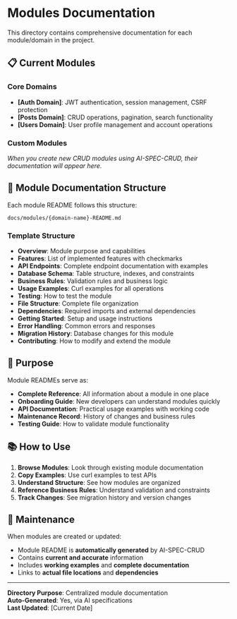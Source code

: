 # Modules Documentation

This directory contains comprehensive documentation for each module/domain in the project.

## 📋 Current Modules

### Core Domains

- **[Auth Domain]**: JWT authentication, session management, CSRF protection
- **[Posts Domain]**: CRUD operations, pagination, search functionality
- **[Users Domain]**: User profile management and account operations

### Custom Modules

_When you create new CRUD modules using AI-SPEC-CRUD, their documentation will appear here._

## 📝 Module Documentation Structure

Each module README follows this structure:

```text
docs/modules/{domain-name}-README.md
```

### Template Structure

- **Overview**: Module purpose and capabilities
- **Features**: List of implemented features with checkmarks
- **API Endpoints**: Complete endpoint documentation with examples
- **Database Schema**: Table structure, indexes, and constraints
- **Business Rules**: Validation rules and business logic
- **Usage Examples**: Curl examples for all operations
- **Testing**: How to test the module
- **File Structure**: Complete file organization
- **Dependencies**: Required imports and external dependencies
- **Getting Started**: Setup and usage instructions
- **Error Handling**: Common errors and responses
- **Migration History**: Database changes for this module
- **Contributing**: How to modify and extend the module

## 🎯 Purpose

Module READMEs serve as:

- **Complete Reference**: All information about a module in one place
- **Onboarding Guide**: New developers can understand modules quickly
- **API Documentation**: Practical usage examples with working code
- **Maintenance Record**: History of changes and business rules
- **Testing Guide**: How to validate module functionality

## 📚 How to Use

1. **Browse Modules**: Look through existing module documentation
2. **Copy Examples**: Use curl examples to test APIs
3. **Understand Structure**: See how modules are organized
4. **Reference Business Rules**: Understand validation and constraints
5. **Track Changes**: See migration history and version changes

## 🔄 Maintenance

When modules are created or updated:

- Module README is **automatically generated** by AI-SPEC-CRUD
- Contains **current and accurate** information
- Includes **working examples** and **complete documentation**
- Links to **actual file locations** and **dependencies**

---

**Directory Purpose**: Centralized module documentation  
**Auto-Generated**: Yes, via AI specifications  
**Last Updated**: [Current Date]
